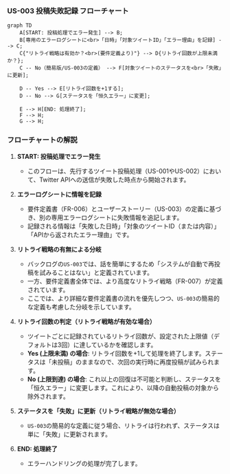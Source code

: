 ### US-003 投稿失敗記録 フローチャート

```mermaid
graph TD
    A[START: 投稿処理でエラー発生] --> B;
    B[専用のエラーログシートに<br>「日時」「対象ツイートID」「エラー理由」を記録] --> C;
    C{"リトライ戦略は有効か？<br>(要件定義より)"} --> D{リトライ回数が上限未満か？};
    C -- No（簡易版/US-003の定義） --> F[対象ツイートのステータスを<br>「失敗」に更新];
    
    D -- Yes --> E[リトライ回数を+1する];
    D -- No --> G[ステータスを「恒久エラー」に変更];

    E --> H[END: 処理終了];
    F --> H;
    G --> H;
```

### フローチャートの解説

1.  **START: 投稿処理でエラー発生**

      * このフローは、先行するツイート投稿処理（US-001やUS-002）において、Twitter APIへの送信が失敗した時点から開始されます。

2.  **エラーログシートに情報を記録**

      * 要件定義書（FR-006）とユーザーストーリー（US-003）の定義に基づき、別の専用エラーログシートに失敗情報を追記します。
      * 記録される情報は「失敗した日時」「対象のツイートID（または内容）」「APIから返されたエラー理由」です。

3.  **リトライ戦略の有無による分岐**

      * バックログの`US-003`では、話を簡単にするため「システムが自動で再投稿を試みることはない」と定義されています。
      * 一方、要件定義書全体では、より高度なリトライ戦略（FR-007）が定義されています。
      * ここでは、より詳細な要件定義書の流れを優先しつつ、`US-003`の簡易的な定義も考慮した分岐を示しています。

4.  **リトライ回数の判定（リトライ戦略が有効な場合）**

      * ツイートごとに記録されているリトライ回数が、設定された上限値（デフォルトは3回）に達しているかを確認します。
      * **Yes (上限未満) の場合**: リトライ回数を+1して処理を終了します。ステータスは「未投稿」のままなので、次回の実行時に再度投稿が試みられます。
      * **No (上限到達) の場合**: これ以上の回復は不可能と判断し、ステータスを「恒久エラー」に変更します。これにより、以降の自動投稿の対象から除外されます。

5.  **ステータスを「失敗」に更新（リトライ戦略が無効な場合）**

      * `US-003`の簡易的な定義に従う場合、リトライは行われず、ステータスは単に「失敗」に更新されます。

6.  **END: 処理終了**

      * エラーハンドリングの処理が完了します。